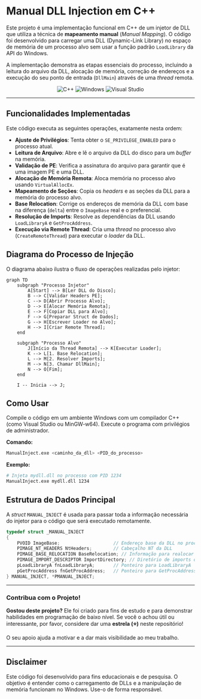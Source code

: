 # Manual DLL Injection em C++

Este projeto é uma implementação funcional em C++ de um injetor de DLL que utiliza a técnica de **mapeamento manual** (*Manual Mapping*). O código foi desenvolvido para carregar uma DLL (Dynamic-Link Library) no espaço de memória de um processo alvo sem usar a função padrão `LoadLibrary` da API do Windows.

A implementação demonstra as etapas essenciais do processo, incluindo a leitura do arquivo da DLL, alocação de memória, correção de endereços e a execução do seu ponto de entrada (`DllMain`) através de uma *thread* remota.

<div align="center">

![C++](https://img.shields.io/badge/C%2B%2B-00599C?style=for-the-badge&logo=cplusplus&logoColor=white )
![Windows](https://img.shields.io/badge/Windows-0078D6?style=for-the-badge&logo=windows&logoColor=white )
![Visual Studio](https://img.shields.io/badge/Visual%20Studio-5C2D91?style=for-the-badge&logo=visualstudio&logoColor=white )

</div>

---

## Funcionalidades Implementadas

Este código executa as seguintes operações, exatamente nesta ordem:

-   **Ajuste de Privilégios**: Tenta obter o `SE_PRIVILEGE_ENABLED` para o processo atual.
-   **Leitura de Arquivo**: Abre e lê o arquivo da DLL do disco para um *buffer* na memória.
-   **Validação de PE**: Verifica a assinatura do arquivo para garantir que é uma imagem PE e uma DLL.
-   **Alocação de Memória Remota**: Aloca memória no processo alvo usando `VirtualAllocEx`.
-   **Mapeamento de Seções**: Copia os *headers* e as seções da DLL para a memória do processo alvo.
-   **Base Relocation**: Corrige os endereços de memória da DLL com base na diferença (`delta`) entre o `ImageBase` real e o preferencial.
-   **Resolução de Imports**: Resolve as dependências da DLL usando `LoadLibraryA` e `GetProcAddress`.
-   **Execução via Remote Thread**: Cria uma *thread* no processo alvo (`CreateRemoteThread`) para executar o *loader* da DLL.

## Diagrama do Processo de Injeção

O diagrama abaixo ilustra o fluxo de operações realizadas pelo injetor:

```mermaid
graph TD
    subgraph "Processo Injetor"
        A[Start] --> B[Ler DLL do Disco];
        B --> C[Validar Headers PE];
        C --> D[Abrir Processo Alvo];
        D --> E[Alocar Memória Remota];
        E --> F[Copiar DLL para Alvo];
        F --> G[Preparar Struct de Dados];
        G --> H[Escrever Loader no Alvo];
        H --> I[Criar Remote Thread];
    end

    subgraph "Processo Alvo"
        J[Início da Thread Remota] --> K[Executar Loader];
        K --> L[1. Base Relocation];
        L --> M[2. Resolver Imports];
        M --> N[3. Chamar DllMain];
        N --> O[Fim];
    end

    I -- Inicia --> J;
```

## Como Usar

Compile o código em um ambiente Windows com um compilador C++ (como Visual Studio ou MinGW-w64). Execute o programa com privilégios de administrador.

**Comando:**
```bash
ManualInject.exe <caminho_da_dll> <PID_do_processo>
```

**Exemplo:**
```bash
# Injeta mydll.dll no processo com PID 1234
ManualInject.exe mydll.dll 1234
```

## Estrutura de Dados Principal

A *struct* `MANUAL_INJECT` é usada para passar toda a informação necessária do injetor para o código que será executado remotamente.

```cpp
typedef struct _MANUAL_INJECT
{
    PVOID ImageBase;                    // Endereço base da DLL no processo alvo
    PIMAGE_NT_HEADERS NtHeaders;        // Cabeçalho NT da DLL
    PIMAGE_BASE_RELOCATION BaseRelocation; // Informação para realocar endereços
    PIMAGE_IMPORT_DESCRIPTOR ImportDirectory; // Diretório de imports da DLL
    pLoadLibraryA fnLoadLibraryA;       // Ponteiro para LoadLibraryA
    pGetProcAddress fnGetProcAddress;   // Ponteiro para GetProcAddress
} MANUAL_INJECT, *PMANUAL_INJECT;
```

---

### Contribua com o Projeto!

**Gostou deste projeto?** Ele foi criado para fins de estudo e para demonstrar habilidades em programação de baixo nível. Se você o achou útil ou interessante, por favor, considere dar uma **estrela (⭐)** neste repositório!

O seu apoio ajuda a motivar e a dar mais visibilidade ao meu trabalho.

---

## Disclaimer

Este código foi desenvolvido para fins educacionais e de pesquisa. O objetivo é entender como o carregamento de DLLs e a manipulação de memória funcionam no Windows. Use-o de forma responsável.
